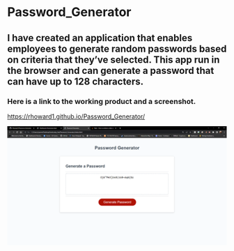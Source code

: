 # Password_Generator

## I have created an application that enables employees to generate random passwords based on criteria that they’ve selected. This app run in the browser and can generate a password that can have up to 128 characters.




### Here is a link to the working product and a screenshot.




https://rhoward1.github.io/Password_Generator/

![alt text](/Assets/Password_Generator.png "Screenshot of the Password_Generator")
